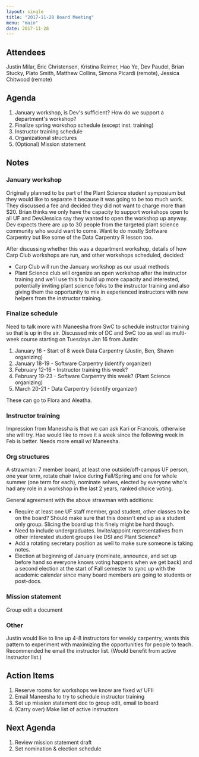 ```yaml
---
layout: single
title: "2017-11-28 Board Meeting"
menu: "main"
date: 2017-11-28
---
```


## Attendees

Justin Milar, Eric Christensen, Kristina Reimer, Hao Ye, Dev Paudel, Brian Stucky, Plato Smith, Matthew Collins, Simona Picardi (remote), Jessica Chitwood (remote)

## Agenda

1. January workshop, is Dev's sufficient? How do we support a department's workshop?
1. Finalize spring workshop schedule (except inst. training)
1. Instructor training schedule
1. Organizational structures
1. (Optional) Mission statement

## Notes

### January workshop

Originally planned to be part of the Plant Science student symposium but they would like to separate it because it was going to be too much work. They discussed a fee and decided they did not want to charge more than $20. Brian thinks we only have the capacity to support workshops open to all UF and Dev/Jessica say they wanted to open the workshop up anyway. Dev expects there are up to 30 people from the targeted plant science community who would want to come. Want to do mostly Software Carpentry but like some of the Data Carpentry R lesson too. 

After discussing whether this was a department workshop, details of how Carp Club workshops are run, and other workshops scheduled, decided:

* Carp Club will run the January workshop as our usual methods
* Plant Science club will organize an open workshop after the instructor training and we'll use this to build up more capacity and interested, potentially inviting plant science folks to the instructor training and also giving them the opportunity to mix in experienced instructors with new helpers from the instructor training.

### Finalize schedule

Need to talk more with Maneesha from SwC to schedule instructor training so that is up in the air. Discussed mix of DC and SwC too as well as multi-week course starting on Tuesdays Jan 16 from Justin:

1. January 16 - Start of 8 week Data Carpentry (Justin, Ben, Shawn organizing)
1. January 18-19 - Software Carpentry (identify organizer)
1. February 12-16 - Instructor training this week?
1. February 19-23 - Software Carpentry this week? (Plant Science organizing)
1. March 20-21 - Data Carpentry (identify organizer)

These can go to Flora and Aleatha.

### Instructor training

Impression from Manessha is that we can ask Kari or Francois, otherwise she will try. Hao would like to move it a week since the following week in Feb is better. Needs more email w/ Maneesha. 

### Org structures

A strawman: 7 member board, at least one outside/off-campus UF person, one year term, rotate chair twice during Fall/Spring and one for whole summer (one term for each), nominate selves, elected by everyone who's had any role in a workshop in the last 2 years, ranked choice voting.

General agreement with the above strawman with additions:

* Require at least one UF staff member, grad student, other classes to be on the board? Should make sure that this doesn't end up as a student only group. Slicing the board up this finely might be hard though.
* Need to include undergraduates. Invite/appoint representatives from other interested student groups like DSI and Plant Science?
* Add a rotating secretary position as well to make sure someone is taking notes.
* Election at beginning of January (nominate, announce, and set up before hand so everyone knows voting happens when we get back) and a second election at the start of Fall semester to sync up with the academic calendar since many board members are going to students or post-docs.

### Mission statement

Group edit a document

### Other

Justin would like to line up 4-8 instructors for weekly carpentry, wants this pattern to experiment with maximizing the opportunities for people to teach. Recommended he email the instructor list. (Would benefit from active instructor list.)

## Action Items

1. Reserve rooms for workshops we know are fixed w/ UFII
1. Email Maneesha to try to schedule instructor training
1. Set up mission statement doc to group edit, email to board
1. (Carry over) Make list of active instructors

## Next Agenda

1. Review mission statement draft
1. Set nomination & election schedule